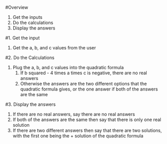 #Overview
1. Get the inputs
2. Do the calculations
3. Display the answers

#1. Get the input
1. Get the a, b, and c values from the user

#2. Do the Calculations
1. Plug the a, b, and c values into the quadratic formula
    1. If b squared - 4 times a times c is negative, there are no real answers
    2. Otherwise the answers are the two different options that the quadratic formula gives, or the one answer if both of the answers are the same

#3. Display the answers
1. If there are no real answers, say there are no real answers
2. If both of the answers are the same then say that there is only one real solution
3. If there are two different answers then say that there are two solutions, with the first one being the + solution of the quadratic formula